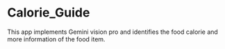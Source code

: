 # Calorie_Guide
This app implements Gemini vision pro and identifies the food calorie and more information of the food item.
